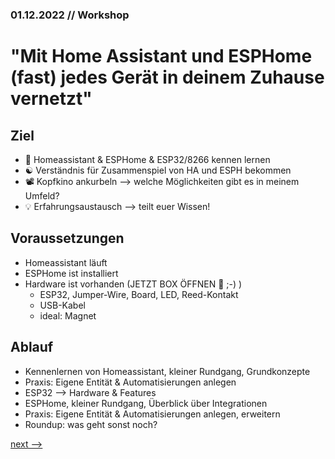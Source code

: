 ### 01.12.2022 // Workshop 
# "Mit Home Assistant und ESPHome (fast) jedes Gerät in deinem Zuhause vernetzt"

## Ziel
* 🧠 Homeassistant & ESPHome & ESP32/8266 kennen lernen
* ☯️ Verständnis für Zusammenspiel von HA und ESPH bekommen
* 📽️ Kopfkino ankurbeln --> welche Möglichkeiten gibt es in meinem Umfeld?
* 💡 Erfahrungsaustausch --> teilt euer Wissen!

## Voraussetzungen
* Homeassistant läuft
* ESPHome ist installiert
* Hardware ist vorhanden (JETZT BOX ÖFFNEN 🎁 ;-) )
  * ESP32, Jumper-Wire, Board, LED, Reed-Kontakt
  * USB-Kabel
  * ideal: Magnet

## Ablauf
* Kennenlernen von Homeassistant, kleiner Rundgang, Grundkonzepte
* Praxis: Eigene Entität & Automatisierungen anlegen
* ESP32 --> Hardware & Features
* ESPHome, kleiner Rundgang, Überblick über Integrationen
* Praxis: Eigene Entität & Automatisierungen anlegen, erweitern
* Roundup: was geht sonst noch?


[next --> ](/02_Homeassistant.md)